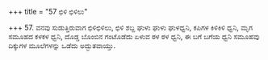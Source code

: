+++
title = "57 ಛಿಳಿ ಛಿಳಿಲು"

+++
57. ವನವು ಸುಡುತ್ತಿರುವಾಗ ಛಿಳಿಛಿಳಿಲು, ಛಿಳಿ ಶಬ್ದ ಘುಳು ಘುಳು ಘುಳಧ್ವನಿ, ಕಪಿಗಳ ಕಿಳಿಕಿಳಿ ಧ್ವನಿ, ಮೃಗ ಸಮೂಹದ ಕಳಕಳ ಧ್ವನಿ, ದೊಡ್ಡ ಬೊಂಬಿನ ಗಂಟೊಡೆದು ಏಳುವ ಠಳ ಠಳ ಧ್ವನಿ, ಈ ಬಗೆ ಬಗೆಯ ಧ್ವನಿ ಸಮೂಹವು ದಿಕ್ಕುಗಳ ಮೂಲೆಗಳನ್ನು ಒಡೆದು ಅದ್ಭುತವಾಯ್ತು.